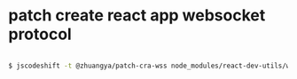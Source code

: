 # patch create react app websocket protocol

```bash

$ jscodeshift -t @zhuangya/patch-cra-wss node_modules/react-dev-utils/webpackHotDevClient.js

```
